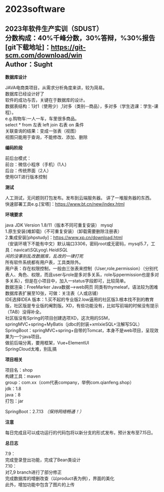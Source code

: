 # 2023software
2023年软件生产实训（SDUST）  
分数构成：40%千峰分数，30%答辩，%30%报告  
[git下载地址]：https://git-scm.com/download/win  
Author：Sught
--------
**数据库设计**

JAVA电商类项目，从需求分析角度来讲，较为简易。  
数据库已经设计好了  
软件的成功与否，关键在于数据库的设计。  
数据表结构：1对1（使用少）,1对多（类别--商品），多对多（学生选课：学生-课程）。  
e.g.购物车:一人一车，车里很多商品。  
select * from 左表 left join 右表 on 条件  
关联查询的结果：变成一张表（视图）  
视图只能用于查询，不能修改、添加、删除


**编码阶段**

前后台模式：  
前台：微信小程序（手机）(1人)  
后台：传统界面（2人）  
使用GIT进行版本控制


**测试**

人工测试，无问题则打包发布。发布到云端服务器。
讲了一堆服务器的东西。  
快速部署工具e.g.[宝塔]：https://www.bt.cn/new/index.html  


**环境要求**

java JDK Version 1.8/11（版本不同可重复安装）
mysql   
1.原生安装(难卸载)（不可重复安装）（卸载需要删除注册表）  
2.集成安装[phpstudy]：https://www.xp.cn/download.html  
（安装环境下不能有中文）默认端口3306，密码root或无密码，mysql5.7，工具：navicat\SQLyog\ *HeidiSQL*  
*闲的没事别乱改数据库，乱改的一律打死*  
所有软件系统都有用户表，工具类除外。  
用户表：存在权限控制，一般由三张表来控制（User,role,permission）（分别代表人、角色、权限，而且user与role是多对多关系，role与ppermission也是多对多关系），但是在小项目中，加入一status字段即可，比较简单。  
数据渲染：FreeMarker Java数据-->web网页 同类有thymeleaf，语法较为困难
数据库表扩展至10张，可做：关注表（人或店铺）  
IDE选择IDEA 版本：1.买不起的专业版2.low逼用的社区版3.根本找不到的教育版，社区版是专业版的阉割版。XD，有些功能没有，比如写前端的时候没有提示（TAB）没得补全。  
社区版没有Spring的项目创建选项XD，这次用的SSM，springMVC+spring+MyBatis（jdbc的封装+xmlxieSQL+注解写SQL）  
SpringBoot：springMVC+spring+自带的Tomcat，本身不是web项目，呈现效果为一个java项目。  
做前后端分离，要用框架，Vue+ElementUI  
SpringCloud太难，别乱搞  


**项目相关**

项目名：shop  
构建工具：maven  
group：com.xx（com代表company，举例com.qianfeng.shop）  
jdk：1.8  
java：8  
打包：jar  

SpringBoot：2.7.13 *（保持网络畅通！）*  


**注意**

每日完成且可以成功运行的代码包将以新分支的形式发布，预计发布至7.15日。  


**总日志**

7.9：  
完成登录登出功能，完成了Bean类设计  
7.10：  
对7_9 branch进行了部分修正  
完成数据库的增删改查（以product表为例），界面的美化  
此外，增加功能中包含了图片的上传  
